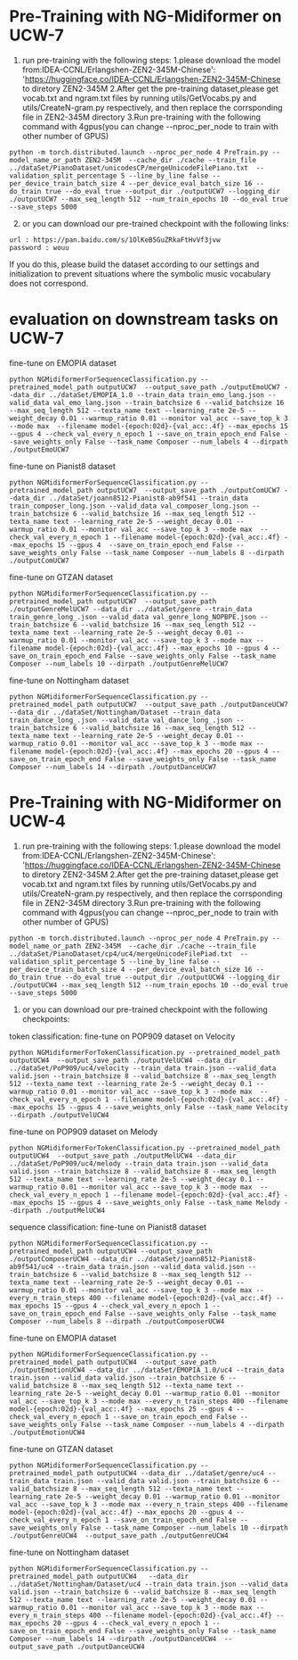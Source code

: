 
# Pre-Training with NG-Midiformer on UCW-7
1) run pre-training with the following steps:
1.please download the model from:IDEA-CCNL/Erlangshen-ZEN2-345M-Chinese': 'https://huggingface.co/IDEA-CCNL/Erlangshen-ZEN2-345M-Chinese to diretory ZEN2-345M
2.After get the pre-training dataset,please get vocab.txt and ngram.txt files by running utils/GetVocabs.py and utils/CreateN-gram.py respectively, and then replace the corrsponding file in ZEN2-345M directory
3.Run pre-training with the following command with 4gpus(you can change --nproc_per_node to train with other number of GPUS)
```
python -m torch.distributed.launch --nproc_per_node 4 PreTrain.py --model_name_or_path ZEN2-345M  --cache_dir ./cache --train_file ../dataSet/PianoDataset/unicodesCP/mergeUnicodeFilePiano.txt  --validation_split_percentage 5 --line_by_line false --per_device_train_batch_size 4 --per_device_eval_batch_size 16 --do_train true --do_eval true --output_dir ./outputUCW7 --logging_dir ./outputUCW7 --max_seq_length 512 --num_train_epochs 10 --do_eval true --save_steps 5000
```
2) or you can download our pre-trained checkpoint with the following links:
```
url : https://pan.baidu.com/s/1OlKeB5GuZRkaFtHvVf3jvw
password : wouu 
```



If you do this, please build the dataset according to our settings and initialization to prevent situations where the symbolic music vocabulary does not correspond.
# evaluation on downstream tasks on UCW-7
fine-tune on EMOPIA dataset
```
python NGMidiformerForSequenceClassification.py --pretrained_model_path outputUCW7  --output_save_path ./outputEmoUCW7 --data_dir ../dataSet/EMOPIA_1.0 --train_data train_emo_lang.json --valid_data val_emo_lang.json --train_batchsize 6 --valid_batchsize 16 --max_seq_length 512 --texta_name text --learning_rate 2e-5 --weight_decay 0.01 --warmup_ratio 0.01 --monitor val_acc --save_top_k 3 --mode max  --filename model-{epoch:02d}-{val_acc:.4f} --max_epochs 15 --gpus 4 --check_val_every_n_epoch 1 --save_on_train_epoch_end False --save_weights_only False --task_name Composer --num_labels 4 --dirpath ./outputEmoUCW7
```
fine-tune on Pianist8 dataset
```
python NGMidiformerForSequenceClassification.py --pretrained_model_path outputUCW7  --output_save_path ./outputComUCW7 --data_dir ../dataSet/joann8512-Pianist8-ab9f541 --train_data train_composer_long.json --valid_data val_composer_long.json --train_batchsize 6 --valid_batchsize 16 --max_seq_length 512 --texta_name text --learning_rate 2e-5 --weight_decay 0.01 --warmup_ratio 0.01 --monitor val_acc --save_top_k 3 --mode max  --check_val_every_n_epoch 1 --filename model-{epoch:02d}-{val_acc:.4f} --max_epochs 15 --gpus 4  --save_on_train_epoch_end False --save_weights_only False --task_name Composer --num_labels 8 --dirpath ./outputComUCW7
```
fine-tune on GTZAN dataset
```
python NGMidiformerForSequenceClassification.py --pretrained_model_path outputUCW7  --output_save_path ./outputGenreMelUCW7 --data_dir ../dataSet/genre --train_data train_genre_long_.json --valid_data val_genre_long_NOPBPE.json --train_batchsize 6 --valid_batchsize 16 --max_seq_length 512 --texta_name text --learning_rate 2e-5 --weight_decay 0.01 --warmup_ratio 0.01 --monitor val_acc --save_top_k 3 --mode max --filename model-{epoch:02d}-{val_acc:.4f} --max_epochs 10 --gpus 4 --save_on_train_epoch_end False --save_weights_only False --task_name Composer --num_labels 10 --dirpath ./outputGenreMelUCW7 
```
fine-tune on Nottingham dataset
```
python NGMidiformerForSequenceClassification.py --pretrained_model_path outputUCW7  --output_save_path ./outputDanceUCW7 --data_dir ../dataSet/Nottingham/Dataset --train_data train_dance_long_.json --valid_data val_dance_long_.json --train_batchsize 6 --valid_batchsize 16 --max_seq_length 512 --texta_name text --learning_rate 2e-5 --weight_decay 0.01 --warmup_ratio 0.01 --monitor val_acc --save_top_k 3 --mode max --filename model-{epoch:02d}-{val_acc:.4f} --max_epochs 20 --gpus 4 --save_on_train_epoch_end False --save_weights_only False --task_name Composer --num_labels 14 --dirpath ./outputDanceUCW7
```


# Pre-Training with NG-Midiformer on UCW-4
1) run pre-training with the following steps:
1.please download the model from:IDEA-CCNL/Erlangshen-ZEN2-345M-Chinese': 'https://huggingface.co/IDEA-CCNL/Erlangshen-ZEN2-345M-Chinese to diretory ZEN2-345M
2.After get the pre-training dataset,please get vocab.txt and ngram.txt files by running utils/GetVocabs.py and utils/CreateN-gram.py respectively, and then replace the corrsponding file in ZEN2-345M directory
3.Run pre-training with the following command with 4gpus(you can change --nproc_per_node to train with other number of GPUS)
```
python -m torch.distributed.launch --nproc_per_node 4 PreTrain.py --model_name_or_path ZEN2-345M  --cache_dir ./cache --train_file ../dataSet/PianoDataset/cp4/uc4/mergeUnicodeFilePiad.txt  --validation_split_percentage 5 --line_by_line false --per_device_train_batch_size 4 --per_device_eval_batch_size 16 --do_train true --do_eval true --output_dir ./outputUCW4 --logging_dir ./outputUCW4 --max_seq_length 512 --num_train_epochs 10 --do_eval true --save_steps 5000
```
1) or you can download our pre-trained checkpoint with the following checkpoints:

token classification:
fine-tune on POP909 dataset on Velocity
```
python NGMidiformerForTokenClassification.py --pretrained_model_path outputUCW4  --output_save_path ./outputVelUCW4 --data_dir ../dataSet/PoP909/uc4/velocity --train_data train.json --valid_data valid.json --train_batchsize 8 --valid_batchsize 8 --max_seq_length 512 --texta_name text --learning_rate 2e-5 --weight_decay 0.1 --warmup_ratio 0.01 --monitor val_acc --save_top_k 3 --mode max  --check_val_every_n_epoch 1 --filename model-{epoch:02d}-{val_acc:.4f} --max_epochs 15 --gpus 4 --save_weights_only False --task_name Velocity --dirpath ./outputVelUCW4 
```
fine-tune on POP909 dataset on Melody
```
python NGMidiformerForTokenClassification.py --pretrained_model_path outputUCW4  --output_save_path ./outputMelUCW4 --data_dir ../dataSet/PoP909/uc4/melody --train_data train.json --valid_data valid.json --train_batchsize 8 --valid_batchsize 8 --max_seq_length 512 --texta_name text --learning_rate 2e-5 --weight_decay 0.1 --warmup_ratio 0.01 --monitor val_acc --save_top_k 3 --mode max  --check_val_every_n_epoch 1 --filename model-{epoch:02d}-{val_acc:.4f} --max_epochs 15 --gpus 4 --save_weights_only False --task_name Melody --dirpath ./outputMelUCW4 
```
sequence classification: 
fine-tune on Pianist8 dataset
```
python NGMidiformerForSequenceClassification.py --pretrained_model_path outputUCW4 --output_save_path ./outputComposerUCW4 --data_dir ../dataSet/joann8512-Pianist8-ab9f541/uc4 --train_data train.json --valid_data valid.json --train_batchsize 6 --valid_batchsize 8 --max_seq_length 512 --texta_name text --learning_rate 2e-5 --weight_decay 0.01 --warmup_ratio 0.01 --monitor val_acc --save_top_k 3 --mode max --every_n_train_steps 400 --filename model-{epoch:02d}-{val_acc:.4f} --max_epochs 15 --gpus 4 --check_val_every_n_epoch 1 --save_on_train_epoch_end False --save_weights_only False --task_name Composer --num_labels 8 --dirpath ./outputComposerUCW4
```
fine-tune on EMOPIA dataset
```
python NGMidiformerForSequenceClassification.py --pretrained_model_path outputUCW4  --output_save_path ./outputEmotionUCW4 --data_dir ../dataSet/EMOPIA_1.0/uc4 --train_data train.json --valid_data valid.json --train_batchsize 6 --valid_batchsize 8 --max_seq_length 512 --texta_name text --learning_rate 2e-5 --weight_decay 0.01 --warmup_ratio 0.01 --monitor val_acc --save_top_k 3 --mode max --every_n_train_steps 400 --filename model-{epoch:02d}-{val_acc:.4f} --max_epochs 25 --gpus 4 --check_val_every_n_epoch 1 --save_on_train_epoch_end False --save_weights_only False --task_name Composer --num_labels 4 --dirpath ./outputEmotionUCW4 
```
fine-tune on GTZAN dataset
```
python NGMidiformerForSequenceClassification.py --pretrained_model_path outputUCW4 --data_dir ../dataSet/genre/uc4 --train_data train.json --valid_data valid.json --train_batchsize 6 --valid_batchsize 8 --max_seq_length 512 --texta_name text --learning_rate 2e-5 --weight_decay 0.01 --warmup_ratio 0.01 --monitor val_acc --save_top_k 3 --mode max --every_n_train_steps 400 --filename model-{epoch:02d}-{val_acc:.4f} --max_epochs 20 --gpus 4 --check_val_every_n_epoch 1 --save_on_train_epoch_end False --save_weights_only False --task_name Composer --num_labels 10 --dirpath ./outputGenreUCW4  --output_save_path ./outputGenreUCW4
```
fine-tune on Nottingham dataset
```
python NGMidiformerForSequenceClassification.py --pretrained_model_path outputUCW4   --data_dir ../dataSet/Nottingham/Dataset/uc4 --train_data train.json --valid_data valid.json --train_batchsize 6 --valid_batchsize 8 --max_seq_length 512 --texta_name text --learning_rate 2e-5 --weight_decay 0.01 --warmup_ratio 0.01 --monitor val_acc --save_top_k 3 --mode max --every_n_train_steps 400 --filename model-{epoch:02d}-{val_acc:.4f} --max_epochs 20 --gpus 4 --check_val_every_n_epoch 1 --save_on_train_epoch_end False --save_weights_only False --task_name Composer --num_labels 14 --dirpath ./outputDanceUCW4  --output_save_path ./outputDanceUCW4 
```
